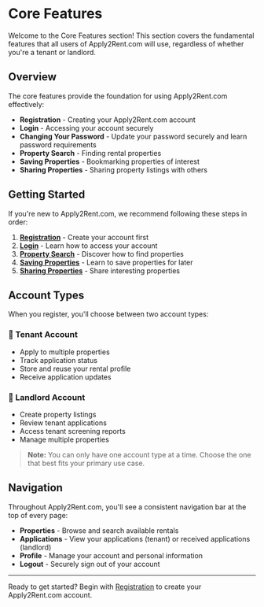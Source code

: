 # Core Features

Welcome to the Core Features section! This section covers the fundamental features that all users of Apply2Rent.com will use, regardless of whether you're a tenant or landlord.

## Overview

The core features provide the foundation for using Apply2Rent.com effectively:

- **Registration** - Creating your Apply2Rent.com account
- **Login** - Accessing your account securely
- **Changing Your Password** - Update your password securely and learn password requirements
- **Property Search** - Finding rental properties
- **Saving Properties** - Bookmarking properties of interest
- **Sharing Properties** - Sharing property listings with others

## Getting Started

If you're new to Apply2Rent.com, we recommend following these steps in order:

1. **[Registration](core/registration.md)** - Create your account first
2. **[Login](core/login.md)** - Learn how to access your account
3. **[Property Search](core/property-search.md)** - Discover how to find properties
4. **[Saving Properties](core/saving-properties.md)** - Learn to save properties for later
5. **[Sharing Properties](core/sharing-properties.md)** - Share interesting properties

## Account Types

When you register, you'll choose between two account types:

### 🏢 Tenant Account
- Apply to multiple properties
- Track application status
- Store and reuse your rental profile
- Receive application updates

### 🏡 Landlord Account  
- Create property listings
- Review tenant applications
- Access tenant screening reports
- Manage multiple properties

> **Note:** You can only have one account type at a time. Choose the one that best fits your primary use case.

## Navigation

Throughout Apply2Rent.com, you'll see a consistent navigation bar at the top of every page:

- **Properties** - Browse and search available rentals
- **Applications** - View your applications (tenant) or received applications (landlord)
- **Profile** - Manage your account and personal information
- **Logout** - Securely sign out of your account

---

Ready to get started? Begin with [Registration](core/registration.md) to create your Apply2Rent.com account.